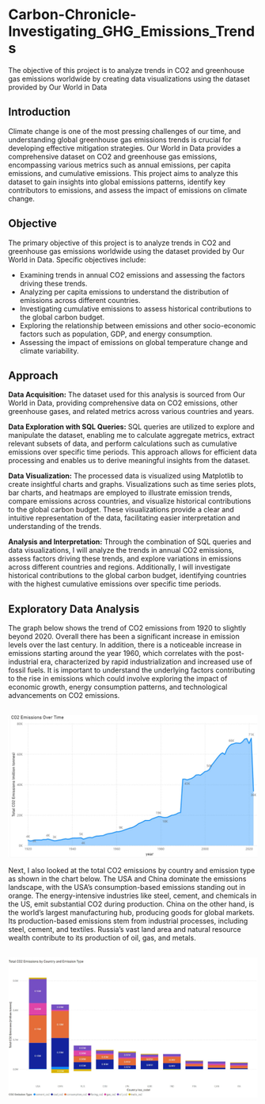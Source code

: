 # Carbon-Chronicle-Investigating_GHG_Emissions_Trends
The objective of this project is to analyze trends in CO2 and greenhouse gas emissions worldwide by creating data visualizations using the dataset provided by Our World in Data

<h2>Introduction</h2>

Climate change is one of the most pressing challenges of our time, and understanding global greenhouse gas emissions trends is crucial for developing effective mitigation strategies. Our World in Data provides a comprehensive dataset on CO2 and greenhouse gas emissions, encompassing various metrics such as annual emissions, per capita emissions, and cumulative emissions. This project aims to analyze this dataset to gain insights into global emissions patterns, identify key contributors to emissions, and assess the impact of emissions on climate change.

<h2>Objective</h2>

The primary objective of this project is to analyze trends in CO2 and greenhouse gas emissions worldwide using the dataset provided by Our World in Data. Specific objectives include:

- Examining trends in annual CO2 emissions and assessing the factors driving these trends.
- Analyzing per capita emissions to understand the distribution of emissions across different countries.
- Investigating cumulative emissions to assess historical contributions to the global carbon budget.
- Exploring the relationship between emissions and other socio-economic factors such as population, GDP, and energy consumption.
- Assessing the impact of emissions on global temperature change and climate variability.

<h2>Approach</h2>

<b>Data Acquisition:</b> The dataset used for this analysis is sourced from Our World in Data, providing comprehensive data on CO2 emissions, other greenhouse gases, and related metrics across various countries and years.

<b>Data Exploration with SQL Queries:</b> SQL queries are utilized to explore and manipulate the dataset, enabling me to calculate aggregate metrics, extract relevant subsets of data, and perform calculations such as cumulative emissions over specific time periods. This approach allows for efficient data processing and enables us to derive meaningful insights from the dataset.

<b>Data Visualization:</b> The processed data is visualized using Matplotlib to create insightful charts and graphs. Visualizations such as time series plots, bar charts, and heatmaps are employed to illustrate emission trends, compare emissions across countries, and visualize historical contributions to the global carbon budget. These visualizations provide a clear and intuitive representation of the data, facilitating easier interpretation and understanding of the trends.

<b>Analysis and Interpretation:</b> Through the combination of SQL queries and data visualizations, I will analyze the trends in annual CO2 emissions, assess factors driving these trends, and explore variations in emissions across different countries and regions. Additionally, I will investigate historical contributions to the global carbon budget, identifying countries with the highest cumulative emissions over specific time periods.

<h2>Exploratory Data Analysis</h2>

The graph below shows the trend of CO2 emissions from 1920 to slightly beyond 2020. Overall there has been a significant increase in emission levels over the last century. In addition, there is a noticeable increase in emissions starting around the year 1960, which correlates with the post-industrial era, characterized by rapid industrialization and increased use of fossil fuels. It is important to understand the underlying factors contributing to the rise in emissions which could involve exploring the impact of economic growth, energy consumption patterns, and technological advancements on CO2 emissions.

<p align="center">
  <br>
  <img src="/images/img3.JPG">
</p>

Next, I also looked at the total CO2 emissions by country and emission type as shown in the chart below. The USA and China dominate the emissions landscape, with the USA’s consumption-based emissions standing out in orange. The energy-intensive industries like steel, cement, and chemicals in the US, emit substantial CO2 during production. China on the other hand, is the world’s largest manufacturing hub, producing goods for global markets. Its production-based emissions stem from industrial processes, including steel, cement, and textiles. Russia’s vast land area and natural resource wealth contribute to its production of oil, gas, and metals.

<p align="center">
  <br>
  <img src="/images/img2.JPG">
</p>
